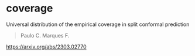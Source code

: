 # coverage

Universal distribution of the empirical coverage in split conformal prediction

> Paulo C. Marques F.

https://arxiv.org/abs/2303.02770
